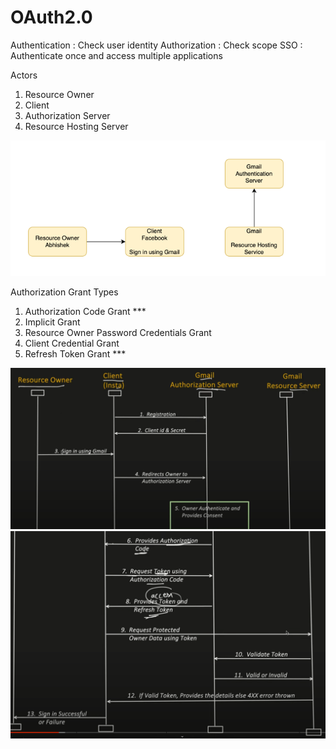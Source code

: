 # OAuth2.0

Authentication : Check user identity
Authorization : Check scope
SSO : Authenticate once and access multiple applications

Actors

1) Resource Owner
2) Client
3) Authorization Server
4) Resource Hosting Server

![img.png](images/img.png)

Authorization Grant Types
1) Authorization Code Grant ***
2) Implicit Grant
3) Resource Owner Password Credentials Grant
4) Client Credential Grant
5) Refresh Token Grant ***

![img_1.png](images/img_1.png)
![img_2.png](images/img_2.png)

